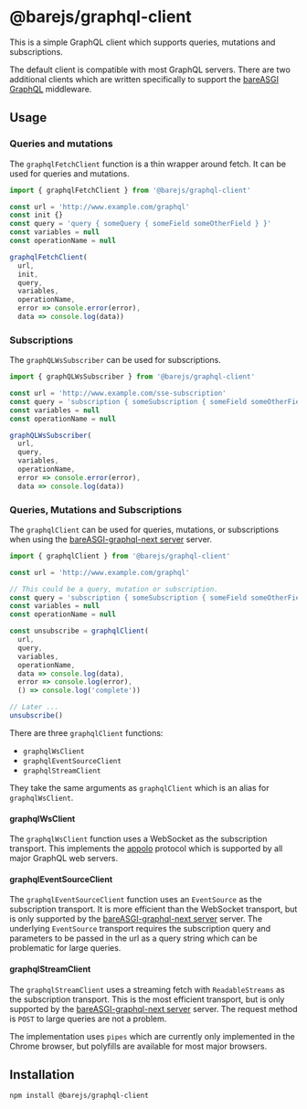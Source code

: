 # @barejs/graphql-client

This is a simple GraphQL client which supports queries, mutations and subscriptions.

The default client is compatible with most GraphQL servers. There are two additional
clients which are written specifically to support the
[bareASGI GraphQL](https://bareasgi-graphql-next.readthedocs.io/en/latest/index.html#)
middleware.

## Usage

### Queries and mutations

The `graphqlFetchClient` function is a thin wrapper around fetch. It can be
used for queries and mutations.

```js
import { graphqlFetchClient } from '@barejs/graphql-client'

const url = 'http://www.example.com/graphql'
const init {}
const query = 'query { someQuery { someField someOtherField } }'
const variables = null
const operationName = null

graphqlFetchClient(
  url,
  init,
  query,
  variables,
  operationName,
  error => console.error(error),
  data => console.log(data))
```

### Subscriptions

The `graphQLWsSubscriber` can be used for subscriptions.

```js
import { graphQLWsSubscriber } from '@barejs/graphql-client'

const url = 'http://www.example.com/sse-subscription'
const query = 'subscription { someSubscription { someField someOtherField } }'
const variables = null
const operationName = null

graphQLWsSubscriber(
  url,
  query,
  variables,
  operationName,
  error => console.error(error),
  data => console.log(data))
```

### Queries, Mutations and Subscriptions

The `graphqlClient` can be used for queries, mutations, or subscriptions when using
the 
[bareASGI-graphql-next server](https://github.com/rob-blackbourn/bareasgi-graphql-next)
server. 

```js
import { graphqlClient } from '@barejs/graphql-client'

const url = 'http://www.example.com/graphql'

// This could be a query, mutation or subscription.
const query = 'subscription { someSubscription { someField someOtherField } }'
const variables = null
const operationName = null

const unsubscribe = graphqlClient(
  url,
  query,
  variables,
  operationName,
  data => console.log(data),
  error => console.log(error),
  () => console.log('complete'))

// Later ...
unsubscribe()
```

There are three `graphqlClient` functions:

* `graphqlWsClient`
* `graphqlEventSourceClient`
* `graphqlStreamClient`

They take the same arguments as `graphqlClient` which is an alias for `graphqlWsClient`.

#### graphqlWsClient

The `graphqlWsClient` function uses a WebSocket as the subscription transport.
This implements the
[appolo](https://github.com/apollographql/subscriptions-transport-ws/blob/master/PROTOCOL.md)
protocol which is supported by all major GraphQL web servers.

#### graphqlEventSourceClient

The `graphqlEventSourceClient` function uses an `EventSource` as the subscription
transport. It is more efficient than the WebSocket transport, but is only supported
by the 
[bareASGI-graphql-next server](https://github.com/rob-blackbourn/bareasgi-graphql-next)
server. 
The underlying `EventSource` transport requires the subscription query and parameters
to be passed in the url as a query string which can be problematic for large queries.

#### graphqlStreamClient

The `graphqlStreamClient` uses a streaming fetch with `ReadableStreams` as the
subscription transport. This is the most efficient
transport, but is only supported by the
[bareASGI-graphql-next server](https://github.com/rob-blackbourn/bareasgi-graphql-next)
server. The request method is `POST` to large queries are not a problem.

The implementation uses `pipes` which are currently only implemented in the Chrome 
browser, but polyfills are available for most major browsers.

## Installation

```bash
npm install @barejs/graphql-client
```